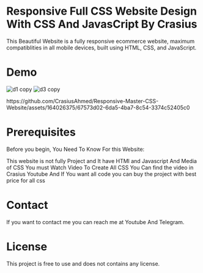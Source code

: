<h1>Responsive Full CSS Website Design With CSS And JavasCript By Crasius</h1>

This Beautiful Website is a fully responsive ecommerce website, maximum compatiblities in all mobile devices, built using HTML, CSS, and JavaScript.

<h1>Demo</h1>

![d1 copy](https://github.com/CrasiusAhmed/Responsive-Master-CSS-Website/assets/164026375/0e445710-86c7-4dc5-85e5-43440407ceb1)
![d3 copy](https://github.com/CrasiusAhmed/Responsive-Master-CSS-Website/assets/164026375/cc72d265-4d8e-4b52-816f-48787267ee51)

<div style="width: 100%; margin: 0 auto;">
  https://github.com/CrasiusAhmed/Responsive-Master-CSS-Website/assets/164026375/67573d02-6da5-4ba7-8c54-3374c52405c0
</div>




<h1>Prerequisites</h1>
Before you begin, You Need To Know For this Website:

This website is not fully Project and It have HTMl and Javascript And Media of CSS You must
Watch Video To Create All CSS You Can find the video in Crasius Youtube And If You want all code
you can buy the project with best price for all css 

<h1>Contact</h1>
If you want to contact me you can reach me at Youtube And Telegram.

<h1>License</h1>
This project is free to use and does not contains any license.
